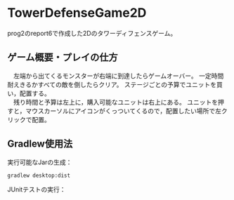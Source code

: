 # TowerDefenseGame2D
prog2のreport6で作成した2Dのタワーディフェンスゲーム。

## ゲーム概要・プレイの仕方
　左端から出てくるモンスターが右端に到達したらゲームオーバー。
一定時間耐えきるかすべての敵を倒したらクリア。
ステージごとの予算でユニットを買い，配置する。<br>
　残り時間と予算は左上に，購入可能なユニットは右上にある。
ユニットを押すと，マウスカーソルにアイコンがくっついてくるので，配置したい場所で左クリックで配置。

## Gradlew使用法
実行可能なJarの生成：
```shell script
gradlew desktop:dist
```
JUnitテストの実行：
```shell script

```
